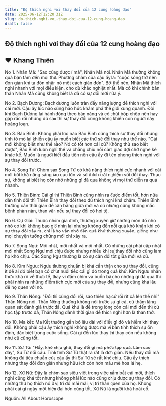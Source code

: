 ```yaml
---
title: "Độ thích nghi với thay đổi của 12 cung hoàng đạo"
date: 2025-06-12T12:20:31Z
slug: do-thich-nghi-voi-thay-doi-cua-12-cung-hoang-dao
draft: false
---
```


## Độ thích nghi với thay đổi của 12 cung hoàng đạo

## ♥ Khang Thiên

No 1. Nhân Mã:
"Sao cũng được í mà", Nhân Mã nói. Nhân Mã thường không quá bận tâm đến mọi thứ. Phương châm của cậu ấy là: "cuộc sống trở nên đơn giản khi ta đón nhận nó một cách giản đơn". Bởi thế nên, Nhân Mã thích nghi nhanh với mọi điều kiện, cho dù khắc nghiệt nhất. Mà có khi chính bản thân Nhân Mã cũng không biết là đã có sự đổi mới nữa ý.

No 2. Bạch Dương:
Bạch dương luôn tràn đầy năng lượng để thích nghi với cái mới. Cậu ấy lúc nào cũng háo hức khám phá thế giới xung quanh. Đôi khi Bạch Dương lại hành động theo bản năng và có chút bộp chộp nên hay gặp rắc rối nhưng dù sao thì sự thay đổi cũng không khiến con người này hoảng loạn.

 

 
No 3. Bảo Bình:
Không phải lúc nào Bảo Bình cũng thích sự thay đổi nhưng tính tò mò lại khiến cậu ấy muốn biết các thứ sẽ đổi thay như thế nào. "Cái mới không biết như thế nào? Nó có tốt hơn cái cũ? Không thử sao biết được", Bảo Bình luôn nghĩ thế và chẳng chiu nổi cảm giác đợi chờ nghe kẻ khác kể. Muốn là người biết đầu tiên nên cậu ấy đi tiên phong thích nghi với sự thay đổi trước.

No 4. Song Tử:
Chòm sao Song Tử có khả năng thích nghi cực nhanh với cái mới bởi khả năng sáng tạo cực lớn và sở thích trải nghiệm với đổi thay. Thực sự, không ai biết họ còn nhớ những gì đã qua không vì mọi thứ diễn ra quá nhanh.

No 5. Thiên Bình:
Cái gì thì Thiên Bình cũng nhìn ra được điểm tốt, hơn nữa dân tình đổi thì Thiên Bình thay đổi theo dù thích nghi khá chậm. Thiên Bình thường cần thời gian dề cân bằng giữa mới và cũ nhưng cũng không mắc bệnh phàn nàn, than vãn nếu sự thay đổi có hơi tệ.

No 6. Cự Giải:
Thuộc nhóm gia đình, thường xuyên giữ những món đồ nho nhỏ có khi không bao giờ nhìn lại nhưng không đến nỗi quá khó khăn khi có sự thay đổi xảy ra, chỉ là họ vẫn nhớ đến quá khứ thường xuyên, giống như mọi chuyện tưởng chừng mới chỉ xảy ra.

No 7. Song Ngư:
Mới nhất, mới nhất và mới nhất. Có những cái phải cập nhật mới nhất Song Ngư mới chịu được nhưng nhiều khi sự thay đổi nhỏ cũng làm họ khó chịu. Các Song Ngư thường là có sự cân đối tốt giữa mới và cũ.

No 8. Kim Ngưu:
Ngưu thường chuẩn bị khá cẩn thận cho sự thay đổi, cũng ít để ai đó biết bạn có chút nuối tiếc cái gì đó trong quá khứ. Kim Ngưu nhận thức khá rõ về thực tế, thay vì đắm chìm và buồn bã cho những gì đã qua thì phải nhìn ra những điểm tích cực mới của sự thay đổi, nhưng cũng khá lâu để họ quen với nó.

No 9. Thần Nông:
"Đổi thì cũng đổi rồi, sao thiên hạ cứ rối rít cả lên thế nhỉ" Thần Nông nói. Thần Nông thường không nói trước sự gì cả, cứ thầm lặng quan sát đánh giá trước đã. Quá khứ là để trong lòng còn cái mới đến thì cứ học tập trước đã, Thần Nông dành thời gian để thích nghi hơn là than thở.



No 10. Ma kết:
Ma Kết thường gắn bó lâu dài với điều gì đó và hiếm khi thay đổi. Không phải cậu ấy thích nghi không được mà vì bản tính thích sự ổn định, đặc biệt trong cuộc sống. Cái gì đến lúc thay thì thay còn nếu không như cũ cũng tốt.

No 11. Sư Tử:
"Hầy, khó chịu ghê, thay đổi gì mà phức tạp quá. Làm sao đây", Sư Tử nổi cáu. Tính tình Sư Tử thật ra rất là đơn giản. Nếu thay đổi mà không đủ tiêu chuẩn của cậu ấy thì Sư Tử sẽ rất khó chịu. Cậu ấy thích nhưng thay đổi đơn giản nhưng hữu ích còn hơn màu mè hoa lá hẹ.

No 12. Xử Nữ:
Đây là chòm sao siêu việt trong việc nắm bắt cái mới, thích nghi cũng khá tốt nhưng không phải lúc nào cũng chịu được sự thay đổi. Có những thứ họ thích nó ở vị trí đó mãi mãi, vị trí thân quen của họ. Không phải cái gì ngày một hiện đại hơn cũng tốt. Xử Nữ là người khá hoài cổ.
 
 
Nguồn:  All About Horoscope ​
